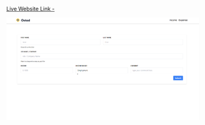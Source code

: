[Live Website Link - ](https://gregarious-gumption-553029.netlify.app/)

![React Simple Application | RSA](reactRouter.png)